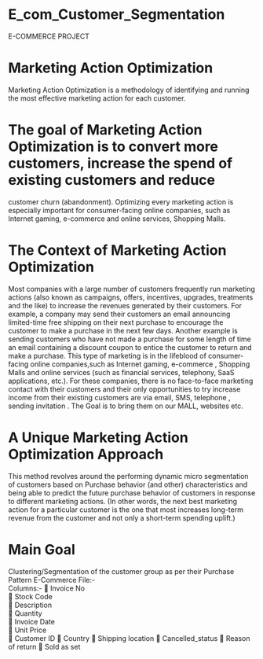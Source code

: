 # E_com_Customer_Segmentation
E-COMMERCE PROJECT 
# Marketing Action Optimization 
Marketing Action Optimization is a methodology of identifying and running the most effective marketing action for each 
customer. 
# The goal of Marketing Action Optimization is to convert more customers, increase the spend of existing customers and reduce 
customer churn (abandonment). Optimizing every marketing action is especially important for consumer-facing online companies, such as Internet gaming, e-commerce and online services, Shopping Malls. 
# The Context of Marketing Action Optimization 
Most companies with a large number of customers frequently run marketing actions (also known as campaigns, offers, incentives, upgrades, treatments and the like) to increase the revenues generated by their customers. For example, a 
company may send their customers an email announcing limited-time free shipping on their next purchase to encourage the customer to make a purchase in the next few days. Another example is sending customers who have not made a purchase for some length of time an email containing a discount coupon to entice the customer to return and make a purchase. 
This type of marketing is in the lifeblood of consumer-facing online companies,such as Internet gaming, e-commerce , Shopping Malls and online services (such as financial services, telephony, SaaS applications, etc.). For these companies, there is no face-to-face marketing contact with their customers and their only opportunities to try increase income from their existing customers are via email, SMS, telephone , sending invitation . The Goal is to bring them on our MALL, websites etc. 
# A Unique Marketing Action Optimization Approach 
This method revolves around the performing dynamic micro segmentation of customers based on Purchase behavior  (and other) 
characteristics and being able to predict the future purchase behavior of customers in response to different marketing actions. (In other words, the next best marketing action for a particular customer is the one that most increases long-term revenue from the customer and not only a short-term spending uplift.) 
  
# Main Goal  
Clustering/Segmentation of the customer group as per their Purchase Pattern 
E-Commerce File:-  
Columns:- 
 Invoice No  
 Stock Code  
 Description  
 Quantity  
 Invoice Date  
 Unit Price  
 Customer ID 
 Country
 Shipping location
 Cancelled_status
 Reason of return
 Sold as set


